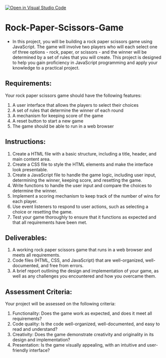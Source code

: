 [![Open in Visual Studio Code](https://classroom.github.com/assets/open-in-vscode-718a45dd9cf7e7f842a935f5ebbe5719a5e09af4491e668f4dbf3b35d5cca122.svg)](https://classroom.github.com/online_ide?assignment_repo_id=15235977&assignment_repo_type=AssignmentRepo)
# Rock-Paper-Scissors-Game

- In this project, you will be building a rock paper scissors game using JavaScript. The game will involve two players who will each select one of three options - rock, paper, or scissors - and the winner will be determined by a set of rules that you will create. This project is designed to help you gain proficiency in JavaScript programming and apply your knowledge to a practical project.

## Requirements:
Your rock paper scissors game should have the following features:

1. A user interface that allows the players to select their choices
2. A set of rules that determine the winner of each round
3. A mechanism for keeping score of the game
4. A reset button to start a new game
5. The game should be able to run in a web browser

## Instructions:

1. Create a HTML file with a basic structure, including a title, header, and main content area.
2. Create a CSS file to style the HTML elements and make the interface look presentable.
3. Create a JavaScript file to handle the game logic, including user input, determining the winner, keeping score, and resetting the game.
4. Write functions to handle the user input and compare the choices to determine the winner.
5. Implement a scoring mechanism to keep track of the number of wins for each player.
6. Use event listeners to respond to user actions, such as selecting a choice or resetting the game.
7. Test your game thoroughly to ensure that it functions as expected and that all requirements have been met.

## Deliverables:

1. A working rock paper scissors game that runs in a web browser and meets all requirements.
2. Code files (HTML, CSS, and JavaScript) that are well-organized, well-documented, and free from errors.
3. A brief report outlining the design and implementation of your game, as well as any challenges you encountered and how you overcame them.

## Assessment Criteria:
Your project will be assessed on the following criteria:

1. Functionality: Does the game work as expected, and does it meet all requirements?
2. Code quality: Is the code well-organized, well-documented, and easy to read and understand?
3. Creativity: Does the game demonstrate creativity and originality in its design and implementation?
4. Presentation: Is the game visually appealing, with an intuitive and user-friendly interface?
